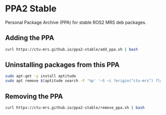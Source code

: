 # PPA2 Stable

Personal Package Archive (PPA) for stable ROS2 MRS deb packages.

## Adding the PPA

```bash
curl https://ctu-mrs.github.io/ppa2-stable/add_ppa.sh | bash
```

## Uninstalling packages from this PPA

```bash
sudo apt-get -y install aptitude
sudo apt remove $(aptitude search -F '%p' '~S ~i ?origin("ctu-mrs") ?label("stable")')
```

## Removing the PPA

```bash
curl https://ctu-mrs.github.io/ppa2-stable/remove_ppa.sh | bash
```
